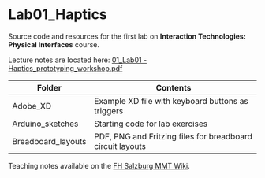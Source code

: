 # Lab01_Haptics

Source code and resources for the first lab on **Interaction Technologies: Physical Interfaces** course.

Lecture notes are located here: [01_Lab01 - Haptics_prototyping_workshop.pdf](https://github.com/interaction-technologies/Lab01_Haptics/blob/master/01_Lab01%20-%20Haptics_prototyping_workshop.pdf)

| Folder | Contents
| --- | --- |
| Adobe_XD | Example XD file with keyboard buttons as triggers |
| Arduino_sketches | Starting code for lab exercises |
| Breadboard_layouts | PDF, PNG and Fritzing files for breadboard circuit layouts |

Teaching notes available on the [FH Salzburg MMT Wiki](https://wiki.mediacube.at/wiki/index.php?title=Interaction_Approaches_and_Technologies_-_SS_2020).
